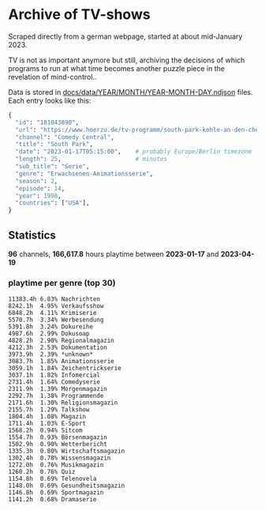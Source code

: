 # Archive of TV-shows

Scraped directly from a german webpage, started at about mid-January 2023.

TV is not as important anymore but still, archiving the decisions of which programs to run at what time
becomes another puzzle piece in the revelation of mind-control.. 

Data is stored in [docs/data/YEAR/MONTH/YEAR-MONTH-DAY.ndjson](docs/data/) files. 
Each entry looks like this:

```python
{
  "id": "181043890", 
  "url": "https://www.hoerzu.de/tv-programm/south-park-kohle-an-den-chefkoch/bid_181043890/", 
  "channel": "Comedy Central", 
  "title": "South Park", 
  "date": "2023-01-17T05:15:00",    # probably Europe/Berlin timezone 
  "length": 25,                     # minutes 
  "sub_title": "Serie", 
  "genre": "Erwachsenen-Animationsserie", 
  "season": 2, 
  "episode": 14, 
  "year": 1998, 
  "countries": ["USA"],
}
```

## Statistics

**96** channels, **166,617.8** hours playtime between **2023-01-17** and **2023-04-19**


### playtime per genre (top 30)

    11383.4h 6.83% Nachrichten
    8242.1h  4.95% Verkaufsshow
    6848.2h  4.11% Krimiserie
    5570.7h  3.34% Werbesendung
    5391.8h  3.24% Dokureihe
    4987.6h  2.99% Dokusoap
    4828.2h  2.90% Regionalmagazin
    4212.3h  2.53% Dokumentation
    3973.9h  2.39% *unknown*
    3083.7h  1.85% Animationsserie
    3059.1h  1.84% Zeichentrickserie
    3037.1h  1.82% Infomercial
    2731.4h  1.64% Comedyserie
    2311.9h  1.39% Morgenmagazin
    2292.7h  1.38% Programmende
    2171.6h  1.30% Religionsmagazin
    2155.7h  1.29% Talkshow
    1804.4h  1.08% Magazin
    1711.4h  1.03% E-Sport
    1568.2h  0.94% Sitcom
    1554.7h  0.93% Börsenmagazin
    1502.9h  0.90% Wetterbericht
    1335.3h  0.80% Wirtschaftsmagazin
    1302.4h  0.78% Wissensmagazin
    1272.0h  0.76% Musikmagazin
    1260.2h  0.76% Quiz
    1154.8h  0.69% Telenovela
    1148.0h  0.69% Gesundheitsmagazin
    1146.8h  0.69% Sportmagazin
    1141.2h  0.68% Dramaserie
